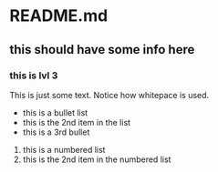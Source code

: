 # README.md

## this should have some info here
### this is lvl 3

This is just some text. Notice how whitepace is used.

* this is a bullet list
* this is the 2nd item in the list
* this is a 3rd bullet

1. this is a numbered list
1. this is the 2nd item in the numbered list
